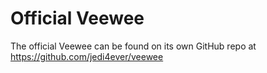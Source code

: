 # Official Veewee

The official Veewee can be found on its own GitHub repo at https://github.com/jedi4ever/veewee
